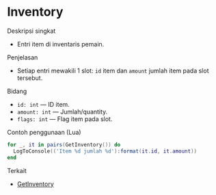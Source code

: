 # Inventory

Deskripsi singkat
- Entri item di inventaris pemain.

Penjelasan
- Setiap entri mewakili 1 slot: `id` item dan `amount` jumlah item pada slot tersebut.

Bidang
- `id: int` — ID item.
- `amount: int` — Jumlah/quantity.
- `flags: int` — Flag item pada slot.

Contoh penggunaan (Lua)
```lua
for _, it in pairs(GetInventory()) do
  LogToConsole(('Item %d jumlah %d'):format(it.id, it.amount))
end
```

Terkait
- [GetInventory](../functions/GetInventory.md)
